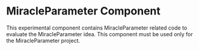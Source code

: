 # MiracleParameter Component

This experimental component contains MiracleParameter related code to
evaluate the MiracleParameter idea. This component must be used only for
the MiracleParameter project.
